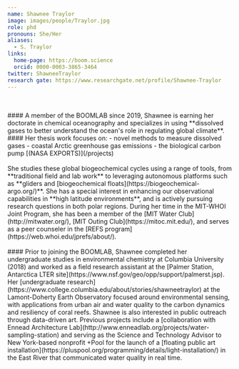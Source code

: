 ```yaml
---
name: Shawnee Traylor
image: images/people/Traylor.jpg
role: phd
pronouns: She/Her
aliases:
  - S. Traylor
links:
  home-page: https://boom.science
  orcid: 0000-0003-3865-3464
twitter: ShawneeTraylor
research gate: https://www.researchgate.net/profile/Shawnee-Traylor
---
```

<br>
<br>
#### A member of the BOOMLAB since 2019, 
Shawnee is earning her doctorate in chemical oceanography and specializes in using **dissolved gases to better understand the ocean's role in regulating global climate**. 
<br>
#### Her thesis work focuses on:
- novel methods to measure dissolved gases
- coastal Arctic greenhouse gas emissions
- the biological carbon pump [(NASA EXPORTS)](/projects)
<br>
<br>
She studies these global biogeochemical cycles using a range of tools, from **traditional field and lab work** to leveraging autonomous platforms such as **gliders and [biogeochemical floats](https://biogeochemical-argo.org/)**. She has a special interest in enhancing our observational capabilities in **high latitude environments**, and is actively pursuing research questions in both polar regions. During her time in the MIT-WHOI Joint Program, she has been a member of the [MIT Water Club](http://mitwater.org/), [MIT Outing Club](https://mitoc.mit.edu/), and serves as a peer counseler in the [REFS program](https://web.whoi.edu/jprefs/about/).  
<br>
<br>
#### Prior to joining the BOOMLAB, 
Shawnee completed her undergraduate studies in environmental chemistry at Columbia University (2018) and worked as a field research assistant at the [Palmer Station, Antarctica LTER site](https://www.nsf.gov/geo/opp/support/palmerst.jsp). Her [undergraduate research](https://www.college.columbia.edu/about/stories/shawneetraylor) at the Lamont-Doherty Earth Observatory focused around environmental sensing, with applications from urban air and water quality to the carbon dynamics and resiliency of coral reefs. Shawnee is also interested in public outreach through data-driven art. Previous projects include a [collaboration with Ennead Architecture Lab](http://www.enneadlab.org/projects/water-sampling-station) and serving as the Science and Technology Advisor to New York-based nonprofit +Pool for the launch of a [floating public art installation](https://pluspool.org/programming/details/light-installation/) in the East River that communicated water quality in real time. 


